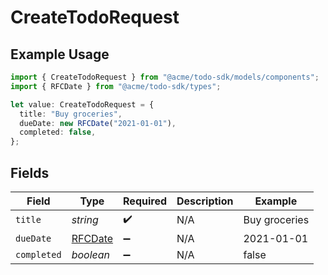 # CreateTodoRequest

## Example Usage

```typescript
import { CreateTodoRequest } from "@acme/todo-sdk/models/components";
import { RFCDate } from "@acme/todo-sdk/types";

let value: CreateTodoRequest = {
  title: "Buy groceries",
  dueDate: new RFCDate("2021-01-01"),
  completed: false,
};
```

## Fields

| Field                             | Type                              | Required                          | Description                       | Example                           |
| --------------------------------- | --------------------------------- | --------------------------------- | --------------------------------- | --------------------------------- |
| `title`                           | *string*                          | :heavy_check_mark:                | N/A                               | Buy groceries                     |
| `dueDate`                         | [RFCDate](../../types/rfcdate.md) | :heavy_minus_sign:                | N/A                               | 2021-01-01                        |
| `completed`                       | *boolean*                         | :heavy_minus_sign:                | N/A                               | false                             |